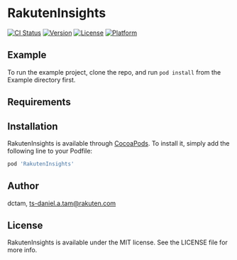 # RakutenInsights

[![CI Status](http://img.shields.io/travis/dctam/RakutenInsights.svg?style=flat)](https://travis-ci.org/dctam/RakutenInsights)
[![Version](https://img.shields.io/cocoapods/v/RakutenInsights.svg?style=flat)](http://cocoapods.org/pods/RakutenInsights)
[![License](https://img.shields.io/cocoapods/l/RakutenInsights.svg?style=flat)](http://cocoapods.org/pods/RakutenInsights)
[![Platform](https://img.shields.io/cocoapods/p/RakutenInsights.svg?style=flat)](http://cocoapods.org/pods/RakutenInsights)

## Example

To run the example project, clone the repo, and run `pod install` from the Example directory first.

## Requirements

## Installation

RakutenInsights is available through [CocoaPods](http://cocoapods.org). To install
it, simply add the following line to your Podfile:

```ruby
pod 'RakutenInsights'
```

## Author

dctam, ts-daniel.a.tam@rakuten.com

## License

RakutenInsights is available under the MIT license. See the LICENSE file for more info.
